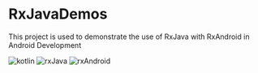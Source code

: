 # RxJavaDemos
This project is used to demonstrate the use of RxJava with RxAndroid in Android Development


![kotlin](https://img.shields.io/badge/Kotlin-language-blue)
![rxJava](https://img.shields.io/badge/Tool-RxJava-orange)
![rxAndroid](https://img.shields.io/badge/Tool-RxAndroid-orange)
